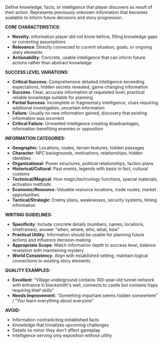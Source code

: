 Define knowledge, facts, or intelligence that player discovers as result of their action. Represents previously unknown information that becomes available to inform future decisions and story progression.

**CORE CHARACTERISTICS:**
- **Novelty**: Information player did not know before, filling knowledge gaps or correcting assumptions
- **Relevance**: Directly connected to current situation, goals, or ongoing story elements
- **Actionability**: Concrete, usable intelligence that can inform future actions rather than abstract knowledge

**SUCCESS LEVEL VARIATIONS:**
- **Critical Success**: Comprehensive detailed intelligence exceeding expectations, hidden secrets revealed, game-changing information
- **Success**: Clear, accurate information at requested level, practical reliable knowledge suitable for planning
- **Partial Success**: Incomplete or fragmentary intelligence, clues requiring additional investigation, uncertain information
- **Failure**: Usually no new information gained, discovery that existing information was incorrect
- **Critical Failure**: Unwanted intelligence creating disadvantages, information benefiting enemies or opposition

**INFORMATION CATEGORIES:**
- **Geographic**: Locations, routes, terrain features, hidden passages
- **Character**: NPC backgrounds, motivations, relationships, hidden identities
- **Organizational**: Power structures, political relationships, faction plans
- **Historical/Cultural**: Past events, legends with basis in fact, cultural customs
- **Technical/Magical**: How magic/technology functions, special materials, activation methods
- **Economic/Resource**: Valuable resource locations, trade routes, market opportunities
- **Tactical/Strategic**: Enemy plans, weaknesses, security systems, timing information

**WRITING GUIDELINES:**
- **Specificity**: Include concrete details (numbers, names, locations, timeframes), answer "when, where, who, what, how"
- **Practical Utility**: Information should be usable for planning future actions and influence decision-making
- **Appropriate Scope**: Match information depth to success level, balance revelation with maintaining mystery
- **World Consistency**: Align with established setting, maintain logical connections to existing story elements

**QUALITY EXAMPLES:**
- **Excellent**: "Village underground contains 100-year-old tunnel network with entrance in blacksmith's well, connects to castle but contains traps requiring thief skills"
- **Needs Improvement**: "Something important seems hidden somewhere" / "You learn everything about everyone"

**AVOID:**
- Information contradicting established facts
- Knowledge that trivializes upcoming challenges
- Details so minor they don't affect gameplay
- Intelligence serving only exposition without utility